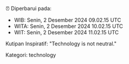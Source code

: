 ⏰ Diperbarui pada:
- WIB: Senin, 2 Desember 2024 09.02.15 UTC
- WITA: Senin, 2 Desember 2024 10.02.15 UTC
- WIT: Senin, 2 Desember 2024 11.02.15 UTC

Kutipan Inspiratif:
"Technology is not neutral."


Kategori: technology

